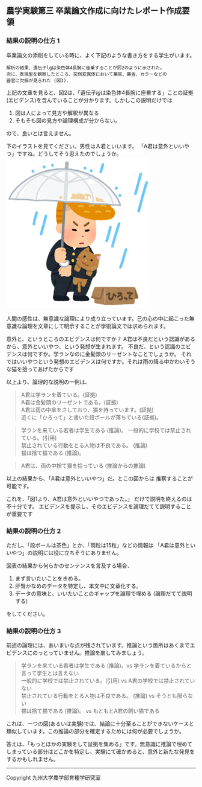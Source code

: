 ## 農学実験第三 卒業論文作成に向けたレポート作成要領

### 結果の説明の仕方 1

卒業論文の添削をしている時に、よく下記のような書き方をする学生がいます。

```
解析の結果、遺伝子lgは染色体4長腕に座乗することが図2のように示された。
次に、表現型を観察したところ、突然変異体において葉耳、葉舌、カラーなどの
器官に欠損が見られた (図3). 
```

上記の文章を見ると、図2は、「遺伝子*lg*は染色体4長腕に座乗する」ことの証拠(エビデンス)を含んでいることが分かります。しかしこの説明だけでは

1. 図は人によって見方や解釈が異なる
1. そもそも図の見方や論理構成が分からない。

ので、良いとは言えません。

下のイラストを見てください。男性はＡ君といいます。
「A君は意外といいやつ」ですね。どうしてそう思えたのでしょうか。
![猫を助ける](suteneko_hirou_furyou.png)

人間の感性は、無意識な論理により成り立っています。己の心の中に起こった無意識な論理を文章にして明示することが学術論文では求められます。

意外と、というところのエビデンスは何ですか？ 
A君は不良だという認識があるから、意外といいやつ、という発想が生まれます。
不良だ、という認識のエビデンスは何ですか。学ランなのに金髪頭のリーゼントなことでしょうか。
それではいいやつという発想のエビデンスは何ですか。それは雨の降る中かわいそうな猫を拾ってあげたからです

以上より、論理的な説明の一例は、
> A君は学ランを着ている。(証拠)<br>
A君は金髪頭のリーゼントである。(証拠) <br>
A君は雨の中傘をさしており、猫を持っています。(証拠)<br>
近くに「ひろって」と書いた段ボールが落ちている(証拠)。

> 学ランを来ている若者は学生である (推論)。
一般的に学校では禁止されている。(引用) <br>
禁止されている行動をとる人物は不良である。 (推論)<br>
猫は捨て猫である (推論)。<br>

> A君は、雨の中捨て猫を拾っている (推論からの推論)<br>

以上の結果から、「A君は意外といいやつ」だ。とこの図からは
推察することが可能です。

これを、「図1より、A君は意外といいやつであった。」
だけで説明を終えるのは不十分です。
エビデンスを提示し、そのエビデンスを論理だてて説明することが重要です

### 結果の説明の仕方 2
ただし、「段ボールは茶色」とか、「雨粒は15粒」などの情報は
「A君は意外といいやつ」の説明には役に立ちそうにありません。

図表の結果から何らかのセンテンスを言及する場合、

1. まず言いたいことをきめる。
1. 肝腎かなめのデータを特定し、本文中に文章化する。
1. データの意味と、いいたいことのギャップを論理で埋める (論理だてて説明する)

をしてください。

### 結果の説明の仕方 3
前述の論理には、あいまいな点が残されています。推論という箇所はあくまでエビデンスにのっとっていません。推論を崩してみましょう。

> 学ランを来ている若者は学生である (推論)。vs 学ランを着ているからと言って学生とは言えない <br>
一般的に学校では禁止されている。(引用) vs A君の学校では禁止されていない <br>
禁止されている行動をとる人物は不良である。 (推論) vs そうとも限らない<br>
猫は捨て猫である (推論)。 vs もともとA君の飼い猫である<br>

これは、一つの図(あるいは実験)では、結論に十分至ることができないケースと類似しています。この推論の部分を確定するためには何が必要でしょうか。

答えは、「もっとほかの実験をして証拠を集める」です。無意識に推論で埋めてしまっている部分はどこかを特定し、実験にて確かめると、意外と新たな発見をするかもしれません。

***
Copyright 九州大学農学部育種学研究室  